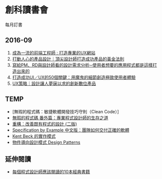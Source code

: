 # 創科讀書會

每月訂書

## 2016-09

1. [成為一流的前端工程師 : 打造專業的UX網站](http://www.tenlong.com.tw/items/986434112X?item_id=1014646)
2. [打動人心的產品設計｜頂尖設計師打造成功產品的黃金法則](http://www.tenlong.com.tw/items/9864761137?item_id=1022953)
3. [寫給PM、RD與設計師看的設計需求分析─使用者想要的應用程式都是這樣打造出來的](http://www.tenlong.com.tw/items/9572245791?item_id=1023051)
4. [打造成功UI／UX的50個關鍵：用魔鬼的細節創造極致使用者體驗](http://www.tenlong.com.tw/items/986434143X?item_id=1022946)
5. [UX策略｜設計讓人夢寐以求的創新數位產品](http://www.tenlong.com.tw/items/9864761420?item_id=1022881)

## TEMP

* [無瑕的程式碼：敏捷軟體開發技巧守則（Clean Code）]
* [無瑕的程式碼 番外篇：專業程式設計師的生存之道](https://www.tenlong.com.tw/events/106)
* [重構：改善既有程式的設計 (二版)](http://www.books.com.tw/products/0010411649)
* [Specification by Example 中文版：團隊如何交付正確的軟體](http://www.tenlong.com.tw/items/9862019484)
* [Kent Beck 的實作模式](http://www.tenlong.com.tw/items/9862018089?item_id=886065)
* [物件導向設計模式 Design Patterns](http://www.tenlong.com.tw/items/9572054112?item_id=997944)


## 延伸閱讀

* [每個程式設計師應該閱讀的10本經典書籍](https://read01.com/zPy7Q4.html)
